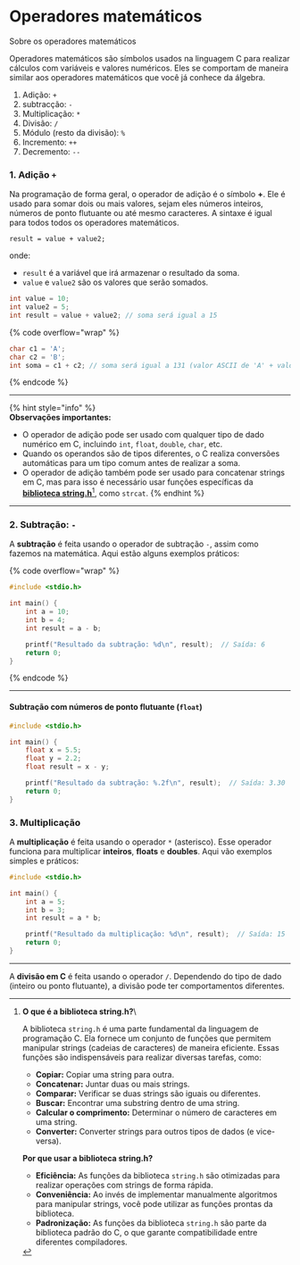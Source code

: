 # Operadores matemáticos

Sobre os operadores matemáticos

Operadores matemáticos são símbolos usados na linguagem C para realizar cálculos com variáveis e valores numéricos. Eles se comportam de maneira similar aos operadores matemáticos que você já conhece da álgebra.

1. Adição: `+`
2. subtracção: `-`
3. Multiplicação: `*`
4. Divisão: `/`
5. Módulo (resto da divisão): `%`
6. Incremento: `++`
7. Decremento: `--`

### 1.  Adição `+`

Na programação de forma geral, o operador de adição é o símbolo **+**. Ele é usado para somar dois ou mais valores, sejam eles números inteiros, números de ponto flutuante ou até mesmo caracteres. A sintaxe é igual para todos todos os operadores matemáticos.

```
result = value + value2;
```

onde:

* `result` é a variável que irá armazenar o resultado da soma.
* `value` e `value2` são os valores que serão somados.

```c
int value = 10;
int value2 = 5;
int result = value + value2; // soma será igual a 15
```

{% code overflow="wrap" %}
```c
char c1 = 'A';
char c2 = 'B';
int soma = c1 + c2; // soma será igual a 131 (valor ASCII de 'A' + valor ASCII de 'B')
```
{% endcode %}



***



{% hint style="info" %}
\
**Observações importantes:**

* O operador de adição pode ser usado com qualquer tipo de dado numérico em C, incluindo `int`, `float`, `double`, `char`, etc.
* Quando os operandos são de tipos diferentes, o C realiza conversões automáticas para um tipo comum antes de realizar a soma.
* O operador de adição também pode ser usado para concatenar strings em C, mas para isso é necessário usar funções específicas da [**biblioteca string.h**](#user-content-fn-1)[^1], como `strcat`.
{% endhint %}

***

### 2. Subtração: `-`

A **subtração** é feita usando o operador de subtração `-`, assim como fazemos na matemática. Aqui estão alguns exemplos práticos:

{% code overflow="wrap" %}
```c
#include <stdio.h>

int main() {
    int a = 10;
    int b = 4;
    int result = a - b;

    printf("Resultado da subtração: %d\n", result);  // Saída: 6
    return 0;
}

```
{% endcode %}



***

#### **Subtração com números de ponto flutuante (`float`)**

```c
#include <stdio.h>

int main() {
    float x = 5.5;
    float y = 2.2;
    float result = x - y;

    printf("Resultado da subtração: %.2f\n", result);  // Saída: 3.30
    return 0;
}

```



### 3. Multiplicação

A **multiplicação** é feita usando o operador `*` (asterisco). Esse operador funciona para multiplicar **inteiros**, **floats** e **doubles**. Aqui vão exemplos simples e práticos:

```c
#include <stdio.h>

int main() {
    int a = 5;
    int b = 3;
    int result = a * b;

    printf("Resultado da multiplicação: %d\n", result);  // Saída: 15
    return 0;
}

```



***



A **divisão em C** é feita usando o operador `/`. Dependendo do tipo de dado (inteiro ou ponto flutuante), a divisão pode ter comportamentos diferentes.

[^1]: 

    **O que é a biblioteca string.h?**\


    A biblioteca `string.h` é uma parte fundamental da linguagem de programação C. Ela fornece um conjunto de funções que permitem manipular strings (cadeias de caracteres) de maneira eficiente. Essas funções são indispensáveis para realizar diversas tarefas, como:

    * **Copiar:** Copiar uma string para outra.
    * **Concatenar:** Juntar duas ou mais strings.
    * **Comparar:** Verificar se duas strings são iguais ou diferentes.
    * **Buscar:** Encontrar uma substring dentro de uma string.
    * **Calcular o comprimento:** Determinar o número de caracteres em uma string.
    * **Converter:** Converter strings para outros tipos de dados (e vice-versa).

    **Por que usar a biblioteca string.h?**

    * **Eficiência:** As funções da biblioteca `string.h` são otimizadas para realizar operações com strings de forma rápida.
    * **Conveniência:** Ao invés de implementar manualmente algoritmos para manipular strings, você pode utilizar as funções prontas da biblioteca.
    * **Padronização:** As funções da biblioteca `string.h` são parte da biblioteca padrão do C, o que garante compatibilidade entre diferentes compiladores.
